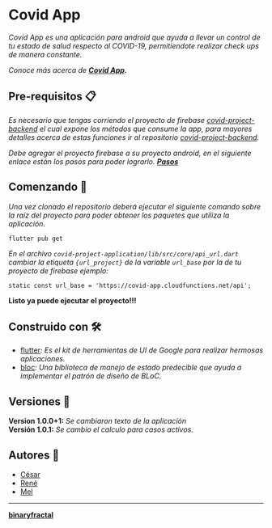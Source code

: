 # Covid App
_Covid App es una aplicación para android que ayuda a llevar un control de tu estado de salud respecto al COVID-19, permitiendote realizar check ups de manera constante._

_Conoce más acerca de __[Covid App](https://covid.binaryfractal.com).___

## Pre-requisitos 📋

_Es necesario que tengas corriendo el proyecto de firebase [covid-project-backend](https://github.com/binaryfractal/covid-project-backend) el cual expone los métodos que consume la app, para mayores detalles acerca de estas funciones ir al repositorio [covid-project-backend](https://github.com/binaryfractal/covid-project-backend)._

_Debe agregar el proyecto firebase a su proyecto android, en el siguiente enlace están los pasos para poder lograrlo. __[Pasos](https://firebase.google.com/docs/android/setup?hl=es-419)___

## Comenzando 🚀
_Una vez clonado el repositorio deberá ejecutar el siguiente comando sobre la raíz del proyecto para poder obtener los paquetes que utiliza la aplicación._

```
flutter pub get
```
_En el archivo `covid-project-application/lib/src/core/api_url.dart` cambiar la etiqueta `{url_project}` de la variable `url_base` por la de tu proyecto de firebase ejemplo:_

```
static const url_base = 'https://covid-app.cloudfunctions.net/api';
```

__Listo ya puede ejecutar el proyecto!!!__

## Construido con 🛠️

* [flutter](https://flutter-es.io/)_: Es el kit de herramientas de UI de Google para realizar hermosas aplicaciones._
* [bloc](https://bloclibrary.dev/#/)_: Una biblioteca de manejo de estado predecible que ayuda a implementar el patrón de diseño de BLoC._

## Versiones 📌
__Version 1.0.0+1:__ _Se cambiaron texto de la aplicación_  
__Versión 1.0.1:__ _Se cambio el calculo para casos activos._

## Autores 📖
* [César](https://www.linkedin.com/in/cesaralbertonavachavez)
* [René](https://www.linkedin.com/in/rene-santiago-resendiz)
* [Mel](https://www.linkedin.com/in/mel-almanza-8869aa50/)

- - -
__[binaryfractal](https://binaryfractal.com/)__  
